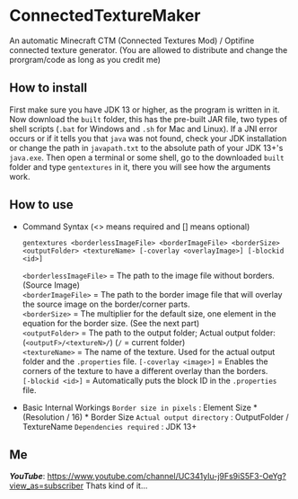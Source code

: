 # ConnectedTextureMaker
An automatic Minecraft CTM (Connected Textures Mod) / Optifine connected texture generator.
(You  are allowed to distribute and change the prorgram/code as long as you credit me)

## How to install
First make sure you have JDK 13 or higher, as the program is written in it. 
Now download the `built` folder, this has the pre-built JAR
file, two types of shell scripts (`.bat` for Windows and `.sh` for Mac and Linux). If a JNI error occurs or if it tells you that `java` was not found, check your JDK installation
or change the path in `javapath.txt` to the absolute path of your JDK 13+'s `java.exe`. Then open a terminal or some shell, go to the downloaded `built` folder 
and type `gentextures` in it, there you will see how the arguments work.

## How to use
 - Command Syntax
   (<> means required and [] means optional)
   
   `gentextures <borderlessImageFile> <borderImageFile> <borderSize> <outputFolder> <textureName> [-coverlay <overlayImage>] [-blockid <id>]`
    
    `<borderlessImageFile>` = The path to the image file without borders. (Source Image)  
    `<borderImageFile>` = The path to the border image file that will overlay the source image on the border/corner parts.  
    `<borderSize>` = The multiplier for the default size, one element in the equation for the border size. (See the next part)  
    `<outputFolder>` = The path to the output folder; Actual output folder: (`<outputF>/<textureN>/`) (`/` = current folder)  
    `<textureName>` = The name of the texture. Used for the actual output folder and the `.properties` file.
    `[-coverlay <image>]` = Enables the corners of the texture to have a different overlay than the borders.  
    `[-blockid <id>]` = Automatically puts the block ID in the `.properties` file.
  - Basic Internal Workings
    `Border size in pixels` : Element Size * (Resolution / 16) * Border Size
    `Actual output directory` : OutputFolder / TextureName
    `Dependencies required` : JDK 13+

## Me
***YouTube***: https://www.youtube.com/channel/UC341yIu-j9Fs9iS5F3-OeYg?view_as=subscriber
Thats kind of it...

